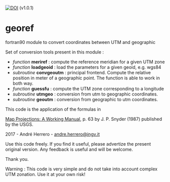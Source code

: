 

[![DOI](https://zenodo.org/badge/doi/10.5281/zenodo.840875.svg)](https://zenodo.org/badge/latestdoi/434671503) (v1.0.1)

 
# georef
 fortran90 module to convert coordinates between UTM and geographic

Set of conversion tools present in this module :
- *function* **meriref** : compute the reference meridian for a given UTM zone
- *function* **loadgeoid** : load the parameters for a given geoid, e.g. wgs84
- *subroutine* **convgeoutm** : principal frontend. Compute the relative position in meter of a geographic point. The function is able to work in both way.
- *function* **guessfu** : compute the UTM zone corresponding to a longitude
- *subroutine* **utmgeo** : conversion from utm to geographic coordinates.
- *subroutine* **geoutm** : conversion from geographic to utm coordinates.

This code is the application of the formulas in

[Map Projections: A Working Manual](https://pubs.er.usgs.gov/publication/pp1395), p. 63 by J. P. Snyder (1987) published by the USGS.

2017 - André Herrero - andre.herrero@ingv.it 

Use this code freely. If you find it useful, please advertize the present original version. Any feedback is useful and will be welcome.

Thank you.

Warning : This code is very simple and do not take into account complex UTM zonation. Use it at your own risk!
